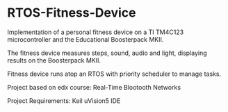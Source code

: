 # RTOS-Fitness-Device

Implementation of a personal fitness device on a TI TM4C123 microcontroller and the Educational Boosterpack MKII.

The fitness device measures steps, sound, audio and light, displaying results on the Boosterpack MKII.

Fitness device runs atop an RTOS with priority scheduler to manage tasks.

Project based on edx course: Real-Time Blootooth Networks

Project Requirements:
  Keil uVision5 IDE
  
